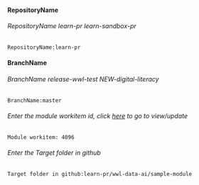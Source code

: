﻿#### RepositoryName	
###### RepositoryName learn-pr learn-sandbox-pr
```
RepositoryName:learn-pr
```


#### BranchName	
###### BranchName release-wwl-test NEW-digital-literacy
```
BranchName:master
```

###### Enter the module workitem id, click [here](https://microsoftdigitallearning.visualstudio.com/Courseware/_workitems/edit/4096/) to go to view/update
```
Module workitem: 4096
```

###### Enter the Target folder in github
```
Target folder in github:learn-pr/wwl-data-ai/sample-module
```